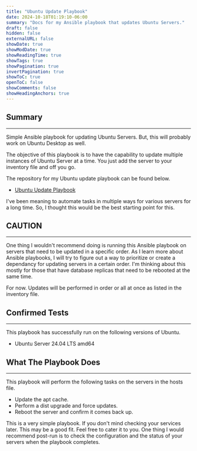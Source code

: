 ```yaml
---
title: "Ubuntu Update Playbook"
date: 2024-10-18T01:19:10-06:00
summary: "Docs for my Ansible playbook that updates Ubuntu Servers."
draft: false
hidden: false
externalURL: false
showDate: true
showModDate: true
showReadingTime: true
showTags: true
showPagination: true
invertPagination: true
showToC: true
openToC: false
showComments: false
showHeadingAnchors: true
---
```


## Summary
---

Simple Ansible playbook for updating Ubuntu Servers. But, this will probably 
work on Ubuntu Desktop as well.

The objective of this playbook is to have the capability to update multiple 
instances of Ubuntu Server at a time. You just add the server to your inventory 
file and off you go.

The repository for my Ubuntu update playbook can be found below.

- [Ubuntu Update Playbook](https://github.com/n3s0/ubuntu-update-playbook)

I've been meaning to automate tasks in multiple ways for various servers for a 
long time. So, I thought this would be the best starting point for this.


## CAUTION
---

One thing I wouldn't recommend doing is running this Ansible playbook on 
servers that need to be updated in a specific order. As I learn more about 
Ansible playbooks, I will try to figure out a way to prioritize or create a 
dependancy for updating servers in a certain order. I'm thinking about this 
mostly for those that have database replicas that need to be rebooted at the 
same time.

For now. Updates will be performed in order or all at once as listed in the 
inventory file.

## Confirmed Tests
---

This playbook has successfully run on the following versions of Ubuntu.

- Ubuntu Server 24.04 LTS amd64

## What The Playbook Does
---

This playbook will perform the following tasks on the servers in the hosts file.

- Update the apt cache.
- Perform a dist upgrade and force updates.
- Reboot the server and confirm it comes back up.

This is a very simple playbook. If you don't mind checking your services later. This
may be a good fit. Feel free to cater it to you. One thing I would recommend post-run 
is to check the configuration and the status of your servers when the playbook completes.
